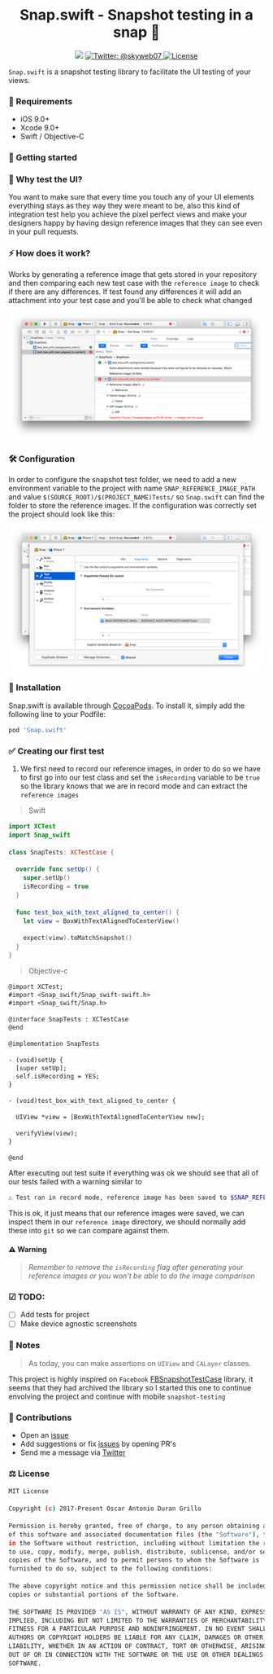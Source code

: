 <h1 align="center">Snap.swift - Snapshot testing in a snap 🎨</h1>
<p align="center">
    <img src="https://img.shields.io/badge/Swift-4.0-orange.svg" />
    <a href="https://twitter.com/skyweb07">
        <img src="https://img.shields.io/badge/contact-@skyweb07-blue.svg?style=flat" alt="Twitter: @skyweb07" />
    </a>
    <a href="https://opensource.org/licenses/MIT">
      <img src="https://img.shields.io/badge/License-MIT-yellow.svg" alt="License" />
    </a>
</p>

`Snap.swift` is a snapshot testing library to facilitate the UI testing of your views.

### 🤖 Requirements

* iOS 9.0+
* Xcode 9.0+
* Swift / Objective-C


### 🚀 Getting started 

### 🎨 Why test the UI?
You want to make sure that every time you touch any of your UI elements everything stays as they way they were meant to be, also this kind of integration test help you achieve the pixel perfect views and make your designers happy by having design reference images that they can see even in your pull requests.

### ⚡️ How does it work?
Works by generating a reference image that gets stored in your repository and then comparing each new test case with the `reference image` to check if there are any differences. If test found any differences it will add an attachment into your test case and you'll be able to check what changed

![Project attachment](.art/xcode_attachment.png)
 
### 🛠 Configuration

In order to configure the snapshot test folder, we need to add a new environment variable to the project with name `SNAP_REFERENCE_IMAGE_PATH` and value `$(SOURCE_ROOT)/$(PROJECT_NAME)Tests/` so `Snap.swift` can find the folder to store the reference images. If the configuration was correctly set the project should look like this:

![Project attachment](.art/xcode_project_environment_variable.png)

### 🎯 Installation

Snap.swift is available through [CocoaPods](http://cocoapods.org). To install
it, simply add the following line to your Podfile:

```ruby
pod 'Snap.swift'
```

### ✅ Creating our first test 

1) We first need to record our reference images, in order to do so we have to first go into our test class and set the `isRecording` variable to be `true` so the library knows that we are in record mode and can extract the `reference images`

> Swift

```swift
import XCTest
import Snap_swift

class SnapTests: XCTestCase {
  
  override func setUp() {
    super.setUp()
    isRecording = true
  }

  func test_box_with_text_aligned_to_center() {
    let view = BoxWithTextAlignedToCenterView()
    
    expect(view).toMatchSnapshot()
  }
}
```

> Objective-c
```objc
@import XCTest;
#import <Snap_swift/Snap_swift-swift.h>
#import <Snap_swift/Snap.h>

@interface SnapTests : XCTestCase
@end

@implementation SnapTests

- (void)setUp {
  [super setUp];
  self.isRecording = YES;
}

- (void)test_box_with_text_aligned_to_center {

  UIView *view = [BoxWithTextAlignedToCenterView new];
  
  verifyView(view);
}

@end

```


After executing out test suite if everything was ok we should see that all of our tests failed with a warning similar to

```bash
⚠️ Test ran in record mode, reference image has been saved to $SNAP_REFERENCE_IMAGE_PATH/testcase.png, now remove `isRecording` in order to perform the snapshot comparison.

```

This is ok, it just means that our reference images were saved, we can inspect them in our `reference image` directory, we should normally add these into `git`  so we can compare against them. 

#### ⚠️ Warning
> *Remember to remove the `isRecording` flag after generating your reference images or you won't be able to do the image comparison*

### ☑ TODO:
* [ ] Add tests for project
* [ ] Make device agnostic screenshots

### 📝 Notes

> As today, you can make assertions on `UIView` and `CALayer` classes.

This project is highly inspired on `Facebook` [FBSnapshotTestCase](https://github.com/facebookarchive/ios-snapshot-test-case/) library, it seems that they had archived the library so I started this one to continue envolving the project and continue with mobile `snapshot-testing` 

### 😬 Contributions 
- Open an [issue](https://github.com/skyweb07/Snap.swift/issues/new)
- Add suggestions or fix [issues](https://github.com/skyweb07/Snap.swift/issues) by opening PR's
- Send me a message via [Twitter](https://twitter.com/skyweb07)

### ⚖ License
```bash
MIT License

Copyright (c) 2017-Present Oscar Antonio Duran Grillo

Permission is hereby granted, free of charge, to any person obtaining a copy
of this software and associated documentation files (the "Software"), to deal
in the Software without restriction, including without limitation the rights
to use, copy, modify, merge, publish, distribute, sublicense, and/or sell
copies of the Software, and to permit persons to whom the Software is
furnished to do so, subject to the following conditions:

The above copyright notice and this permission notice shall be included in all
copies or substantial portions of the Software.

THE SOFTWARE IS PROVIDED "AS IS", WITHOUT WARRANTY OF ANY KIND, EXPRESS OR
IMPLIED, INCLUDING BUT NOT LIMITED TO THE WARRANTIES OF MERCHANTABILITY,
FITNESS FOR A PARTICULAR PURPOSE AND NONINFRINGEMENT. IN NO EVENT SHALL THE
AUTHORS OR COPYRIGHT HOLDERS BE LIABLE FOR ANY CLAIM, DAMAGES OR OTHER
LIABILITY, WHETHER IN AN ACTION OF CONTRACT, TORT OR OTHERWISE, ARISING FROM,
OUT OF OR IN CONNECTION WITH THE SOFTWARE OR THE USE OR OTHER DEALINGS IN THE
SOFTWARE.
```
